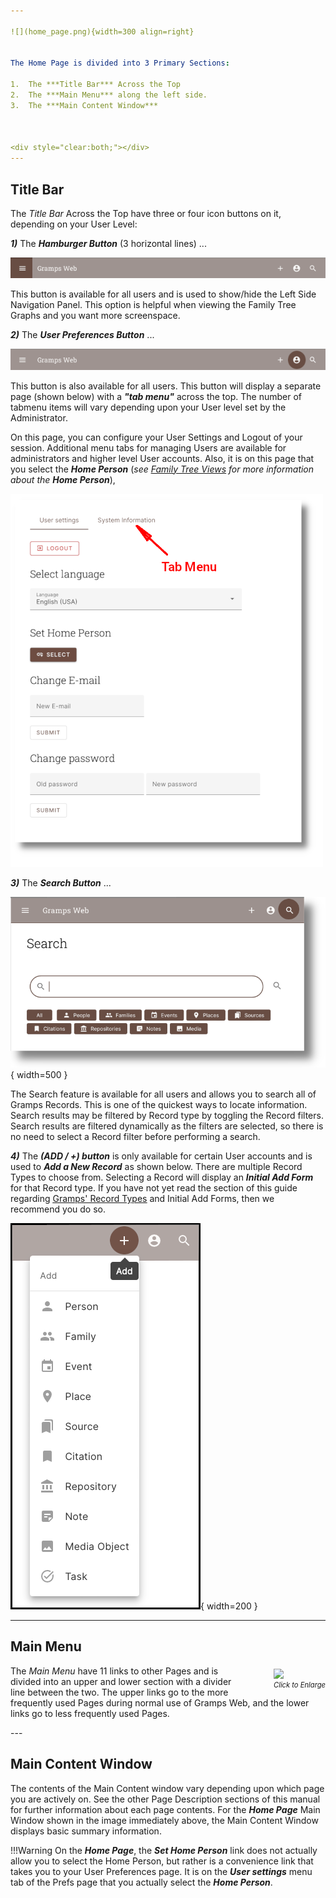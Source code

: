 ```yaml
---

![](home_page.png){width=300 align=right}


The Home Page is divided into 3 Primary Sections:

1.	The ***Title Bar*** Across the Top
2.	The ***Main Menu*** along the left side.
3.	The ***Main Content Window***



<div style="clear:both;"></div>
---
```



##	Title Bar

The *Title Bar* Across the Top have three or four icon buttons on it, depending on your User Level:

***1)*** The ***Hamburger Button*** (3 horizontal lines) ...

![](button_icons.png)

This button is available for all users and is used to show/hide the Left Side Navigation Panel.  This option is helpful when viewing the Family Tree Graphs and you want more screenspace.



***2)*** The ***User Preferences Button*** ...

![](prefs_icon.png)

This button is also available for all users.  This button will display a separate page (shown below) with a ***"tab menu"*** across the top.  The number of tabmenu items will vary depending upon your User level set by the Administrator.  

On this page, you can configure your User Settings and Logout of your session. Additional menu tabs for managing Users are available for administrators and higher level User accounts.  Also, it is on this page that you select the ***Home Person*** (<i>see [<u>Family Tree Views</u>](../../family_tree_view/introduction.md#home-person) for more information about the **Home Person**</i>), 

![](prefs_page.png)


***3)*** The ***Search Button*** ...

![](search_button.png){ width=500 }

The Search feature is available for all users and allows you to search all of Gramps Records.  This is one of the quickest ways to locate information.  Search results may be filtered by Record type by toggling the Record filters.  Search results are filtered dynamically as the filters are selected, so there is no need to select a Record filter before performing a search.

***4)*** The ***(ADD / +) button*** is only available for certain User accounts and is used to ***Add a New Record*** as shown below.  There are multiple Record Types to choose from. Selecting a Record will display an ***Initial Add Form*** for that Record type.  If you have not yet read the section of this guide regarding [<u>Gramps' Record Types</u>](../../db_concepts/record_types/record_types.md) and Initial Add Forms, then we recommend you do so.

![](add_records.png){ width=200 }

---

##	Main Menu

<p style="float:right; margin-left: 50px; margin-top: 5px; font-size: .8em">
  <img src="../home_page.png"  width = "300px">
  <br><i>Click to Enlarge</i>
</p>

The *Main Menu* have 11 links to other Pages and is divided into an upper and lower section with a divider line between the two.  The upper links go to the more frequently used Pages during normal use of Gramps Web, and the lower links go to less frequently used Pages.


<div style="clear:both;"></div>
---

##	Main Content Window

The contents of the Main Content window vary depending upon which page you are actively on. See the other Page Description sections of this manual for further information about each page contents.  For the ***Home Page*** Main Window shown in the image immediately above, the Main Content Window displays basic summary information.  

!!!Warning
	On the ***Home Page***, the ***Set Home Person*** link does not actually allow you to select the Home Person, but rather is a convenience link that takes you to your User Preferences page. It is on the ***User settings*** menu tab of the Prefs page that you actually select the ***Home Person***.

